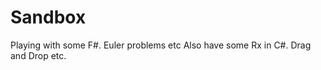 Sandbox
=======

Playing with some F#. Euler problems etc
Also have some Rx in C#. Drag and Drop etc.
